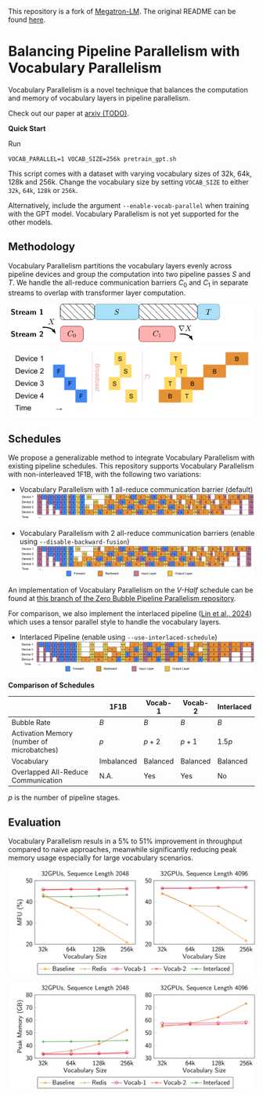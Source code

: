 This repository is a fork of [Megatron-LM](https://github.com/NVIDIA/Megatron-LM/). The original README can be found [here](https://github.com/sail-sg/zero-bubble-pipeline-parallelism/blob/main/Megatron.md).

# Balancing Pipeline Parallelism with Vocabulary Parallelism

Vocabulary Parallelism is a novel technique that balances the computation and memory of vocabulary layers in pipeline parallelism.

Check out our paper at [arxiv (TODO)]().

**Quick Start**

Run
```shell
VOCAB_PARALLEL=1 VOCAB_SIZE=256k pretrain_gpt.sh
```

This script comes with a dataset with varying vocabulary sizes of 32k, 64k, 128k and 256k. Change the vocabulary size by setting `VOCAB_SIZE` to either `32k`, `64k`, `128k` or `256k`.

Alternatively, include the argument `--enable-vocab-parallel` when training with the GPT model. Vocabulary Parallelism is not yet supported for the other models.

## Methodology

Vocabulary Parallelism partitions the vocabulary layers evenly across pipeline devices and group the computation into two pipeline passes $S$ and $T$. We handle the all-reduce communication barriers $C_0$ and $C_1$ in separate streams to overlap with transformer layer computation.

![](images/st-passes-2.png)

![](images/st-passes-1.png)


## Schedules

We propose a generalizable method to integrate Vocabulary Parallelism with existing pipeline schedules. This repository supports Vocabulary Parallelism with non-interleaved 1F1B, with the following two variations:

- Vocabulary Parallelism with 1 all-reduce communication barrier (default)
  ![Vocabulary Parallelism with 1 all-reduce communication barrier](images/schedule-vocab-1.png)

- Vocabulary Parallelism with 2 all-reduce communication barriers (enable using `--disable-backward-fusion`)
  ![Vocabulary Parallelism with 2 all-reduce communication barriers](images/schedule-vocab-2.png)

An implementation of Vocabulary Parallelism on the *V-Half* schedule can be found at [this branch of the Zero Bubble Pipeline Parallelism repository](https://github.com/sail-sg/zero-bubble-pipeline-parallelism/tree/v-half-vocab).

For comparison, we also implement the interlaced pipeline ([Lin et al., 2024](https://www.usenix.org/conference/osdi24/presentation/lin-zhiqi)) which uses a tensor parallel style to handle the vocabulary layers.

- Interlaced Pipeline (enable using `--use-interlaced-schedule`)
  ![Vocabulary Parallelism with 2 all-reduce communication barriers](images/schedule-interlaced.png)


**Comparison of Schedules**

|   | 1F1B | Vocab-1 | Vocab-2 | Interlaced |
| - | ---- | ------- | ------- | ---------- |
| Bubble Rate | $B$ | $B$ | $B$ | $B$ |
| Activation Memory (number of microbatches) | $p$ | $p + 2$ | $p + 1$ | $1.5p$ |
| Vocabulary | Imbalanced | Balanced | Balanced | Balanced |
| Overlapped All-Reduce Communication | N.A. | Yes | Yes | No |

$p$ is the number of pipeline stages.

## Evaluation

Vocabulary Parallelism resuls in a 5% to 51% improvement in throughput compared to naive approaches, meanwhile significantly reducing peak memory usage especially for large vocabulary scenarios.

![](images/expt-pp32-flops.png)

![](images/expt-pp32-mem.png)

